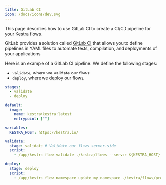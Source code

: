 ```yaml
---
title: GitLab CI
icon: /docs/icons/dev.svg
---
```


This page describes how to use GitLab CI to create a CI/CD pipeline for your Kestra flows.

GitLab provides a solution called [GitLab CI](https://docs.gitlab.com/ee/ci/) that allows you to define pipelines in YAML files to automate tests, compilation, and deployments of your applications.

Here is an example of a GitLab CI pipeline. We define the following stages:
* `validate`, where we validate our flows
* `deploy`, where we deploy our flows.


```yaml
stages:
  - validate
  - deploy

default:
  image:
    name: kestra/kestra:latest
    entrypoint: [""]

variables:
  KESTRA_HOST: https://kestra.io/

validate:
  stage: validate # Validate our flows server-side
  script:
    - /app/kestra flow validate ./kestra/flows --server ${KESTRA_HOST} --api-token $KESTRA_API_TOKEN

deploy:
  stage: deploy
  script:
    - /app/kestra flow namespace update my_namespace ./kestra/flows/prod --server ${KESTRA_HOST} --api-token $KESTRA_API_TOKEN
```
